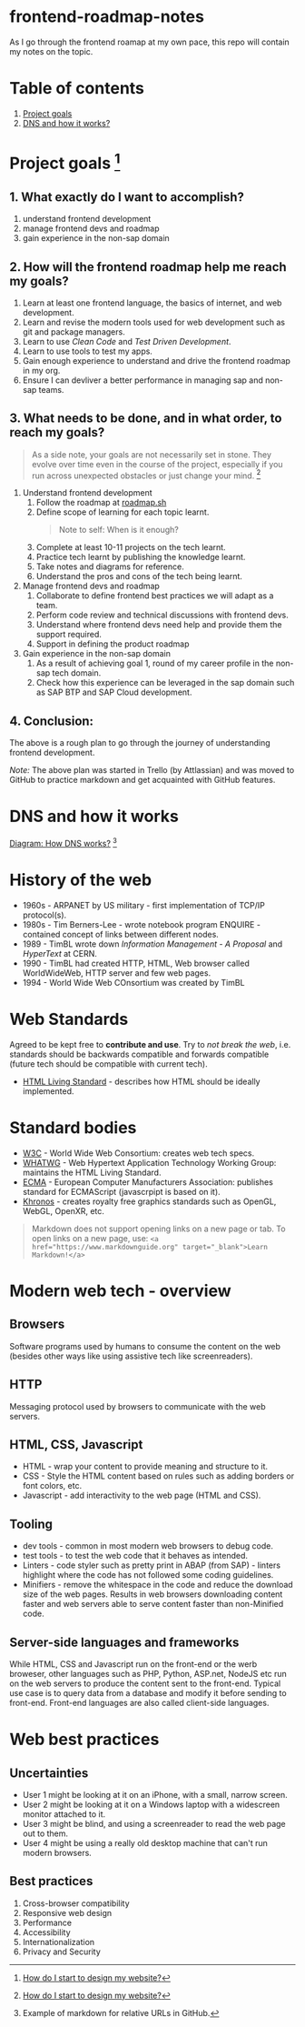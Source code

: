 # frontend-roadmap-notes
As I go through the frontend roamap at my own pace, this repo will contain my notes on the topic. 

# Table of contents
 1. [Project goals](#project-goals-1)
 2. [DNS and how it works?](#dns-and-how-it-works)


# Project goals [^1]

## 1. What exactly do I want to accomplish?
1. understand frontend development
2. manage frontend devs and roadmap
3. gain experience in the non-sap domain

## 2. How will the frontend roadmap help me reach my goals?
1. Learn at least one frontend language, the basics of internet, and web development.
2. Learn and revise the modern tools used for web development such as git and package managers.
3. Learn to use *Clean Code* and *Test Driven Development*.
4. Learn to use tools to test my apps.
5. Gain enough experience to understand and drive the frontend roadmap in my org.
6. Ensure I can devliver a better performance in managing sap and non-sap teams.

## 3. What needs to be done, and in what order, to reach my goals?
> As a side note, your goals are not necessarily set in stone. They evolve over time even in the course of the project, especially if you run across unexpected obstacles or just change your mind. [^1]

1. Understand frontend development
    1. Follow the roadmap at [roadmap.sh](https://roadmap.sh/frontend)
    2. Define scope of learning for each topic learnt. 
        > Note to self: When is it enough?
    3. Complete at least 10-11 projects on the tech learnt. 
    4. Practice tech learnt by publishing the knowledge learnt.
    5. Take notes and diagrams for reference.
    6. Understand the pros and cons of the tech being learnt. 
2. Manage frontend devs and roadmap
    1. Collaborate to define frontend best practices we will adapt as a team.
    2. Perform code review and technical discussions with frontend devs.
    3. Understand where frontend devs need help and provide them the support required.
    4. Support in defining the product roadmap
3. Gain experience in the non-sap domain
    1. As a result of achieving goal 1, round of my career profile in the non-sap tech domain.
    2. Check how this experience can be leveraged in the sap domain such as SAP BTP and SAP Cloud development. 

## 4. Conclusion:
The above is a rough plan to go through the journey of understanding frontend development. 

*Note:* The above plan was started in Trello (by Attlassian) and was moved to GitHub to practice markdown and get acquainted with GitHub features. 

[^1]: [How do I start to design my website?](https://developer.mozilla.org/en-US/docs/Learn/Common_questions/Thinking_before_coding)


# DNS and how it works
[Diagram: How DNS works?](/DNS%20-%20Frontend%20Roadmap.pdf) [^2]

[^2]: Example of markdown for relative URLs in GitHub.

# History of the web
* 1960s - ARPANET by US military - first implementation of TCP/IP protocol(s).
* 1980s - Tim Berners-Lee - wrote notebook program ENQUIRE - contained concept of links between different nodes.
* 1989 - TimBL wrote down *Information Management - A Proposal* and *HyperText* at CERN.
* 1990 - TimBL had created HTTP, HTML, Web browser called WorldWideWeb, HTTP server and few web pages.
* 1994 - World Wide Web COnsortium was created by TimBL

# Web Standards
Agreed to be kept free to **contribute and use**. Try to *not break the web*, i.e. standards should be backwards compatible and forwards compatible (future tech should be compatible with current tech).

* [HTML Living Standard](https://html.spec.whatwg.org/multipage/) - describes how HTML should be ideally implemented.

# Standard bodies
* [W3C](https://www.w3.org/Consortium/facts) - World Wide Web Consortium: creates web tech specs.
* [WHATWG](https://whatwg.org/faq) - Web Hypertext Application Technology Working Group: maintains the HTML Living Standard.
* [ECMA](https://en.wikipedia.org/wiki/Ecma_International) - European Computer Manufacturers Association: publishes standard for ECMAScript (javascrpipt is based on it).
* [Khronos](https://www.khronos.org/about) - creates royalty free graphics standards such as OpenGL, WebGL, OpenXR, etc.

> Markdown does not support opening links on a new page or tab. To open links on a new page, use: 
`<a href="https://www.markdownguide.org" target="_blank">Learn Markdown!</a>`

# Modern web tech - overview
## Browsers
Software programs used by humans to consume the content on the web (besides other ways like using assistive tech like screenreaders).
## HTTP
Messaging protocol used by browsers to communicate with the web servers.
## HTML, CSS, Javascript
* HTML - wrap your content to provide meaning and structure to it.
* CSS - Style the HTML content based on rules such as adding borders or font colors, etc.
* Javascript - add interactivity to the web page (HTML and CSS).

## Tooling
* dev tools - common in most modern web browsers to debug code.
* test tools - to test the web code that it behaves as intended.
* Linters - code styler such as pretty print in ABAP (from SAP) - linters highlight where the code has not followed some coding guidelines.
* Minifiers - remove the whitespace in the code and reduce the download size of the web pages. Results in web browsers downloading content faster and web servers able to serve content faster than non-Minified code. 
## Server-side languages and frameworks 
While HTML, CSS and Javascript run on the front-end or the werb broweser, other languages such as PHP, Python, ASP.net, NodeJS etc run on the web servers to produce the content sent to the front-end. Typical use case is to query data from a database and modify it before sending to front-end. Front-end languages are also called client-side languages. 

# Web best practices
## Uncertainties
* User 1 might be looking at it on an iPhone, with a small, narrow screen.
* User 2 might be looking at it on a Windows laptop with a widescreen monitor attached to it.
* User 3 might be blind, and using a screenreader to read the web page out to them.
* User 4 might be using a really old desktop machine that can't run modern browsers.

## Best practices
1. Cross-browser compatibility
2. Responsive web design
3. Performance
4. Accessibility
5. Internationalization
6. Privacy and Security